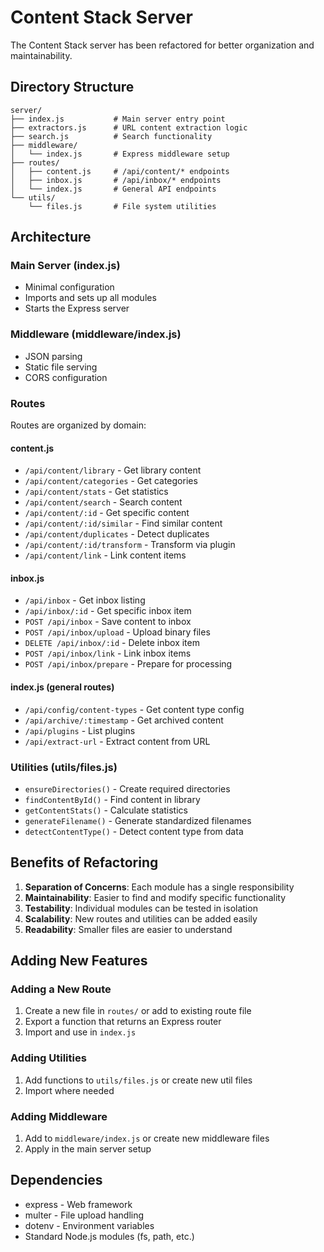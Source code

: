 # Content Stack Server

The Content Stack server has been refactored for better organization and maintainability.

## Directory Structure

```
server/
├── index.js           # Main server entry point
├── extractors.js      # URL content extraction logic
├── search.js          # Search functionality
├── middleware/
│   └── index.js       # Express middleware setup
├── routes/
│   ├── content.js     # /api/content/* endpoints
│   ├── inbox.js       # /api/inbox/* endpoints
│   └── index.js       # General API endpoints
└── utils/
    └── files.js       # File system utilities
```

## Architecture

### Main Server (index.js)
- Minimal configuration
- Imports and sets up all modules
- Starts the Express server

### Middleware (middleware/index.js)
- JSON parsing
- Static file serving
- CORS configuration

### Routes
Routes are organized by domain:

#### content.js
- `/api/content/library` - Get library content
- `/api/content/categories` - Get categories
- `/api/content/stats` - Get statistics
- `/api/content/search` - Search content
- `/api/content/:id` - Get specific content
- `/api/content/:id/similar` - Find similar content
- `/api/content/duplicates` - Detect duplicates
- `/api/content/:id/transform` - Transform via plugin
- `/api/content/link` - Link content items

#### inbox.js
- `/api/inbox` - Get inbox listing
- `/api/inbox/:id` - Get specific inbox item
- `POST /api/inbox` - Save content to inbox
- `POST /api/inbox/upload` - Upload binary files
- `DELETE /api/inbox/:id` - Delete inbox item
- `POST /api/inbox/link` - Link inbox items
- `POST /api/inbox/prepare` - Prepare for processing

#### index.js (general routes)
- `/api/config/content-types` - Get content type config
- `/api/archive/:timestamp` - Get archived content
- `/api/plugins` - List plugins
- `/api/extract-url` - Extract content from URL

### Utilities (utils/files.js)
- `ensureDirectories()` - Create required directories
- `findContentById()` - Find content in library
- `getContentStats()` - Calculate statistics
- `generateFilename()` - Generate standardized filenames
- `detectContentType()` - Detect content type from data

## Benefits of Refactoring

1. **Separation of Concerns**: Each module has a single responsibility
2. **Maintainability**: Easier to find and modify specific functionality
3. **Testability**: Individual modules can be tested in isolation
4. **Scalability**: New routes and utilities can be added easily
5. **Readability**: Smaller files are easier to understand

## Adding New Features

### Adding a New Route
1. Create a new file in `routes/` or add to existing route file
2. Export a function that returns an Express router
3. Import and use in `index.js`

### Adding Utilities
1. Add functions to `utils/files.js` or create new util files
2. Import where needed

### Adding Middleware
1. Add to `middleware/index.js` or create new middleware files
2. Apply in the main server setup

## Dependencies
- express - Web framework
- multer - File upload handling
- dotenv - Environment variables
- Standard Node.js modules (fs, path, etc.)